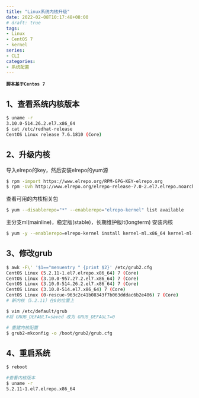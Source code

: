 ```yaml
---
title: "Linux系统内核升级"
date: 2022-02-08T10:17:48+08:00
# draft: true
tags:
- Linux
- CentOS 7
- kernel
series:
- CLI
categories:
- 系统配置
---
```


**`脚本基于Centos 7`**

## 1、查看系统内核版本
```bash
$ uname -r
3.10.0-514.26.2.el7.x86_64
$ cat /etc/redhat-release 
CentOS Linux release 7.6.1810 (Core)
```

## 2、升级内核
导入elrepo的key，然后安装elrepo的yum源
```bash
$ rpm -import https://www.elrepo.org/RPM-GPG-KEY-elrepo.org
$ rpm -Uvh http://www.elrepo.org/elrepo-release-7.0-2.el7.elrepo.noarch.rpm
```
查看可用的内核相关包
```bash
$ yum --disablerepo="*" --enablerepo="elrepo-kernel" list available
```
主分支ml(mainline)，稳定版(stable)，长期维护版lt(longterm)
安装内核
```bash
$ yum -y --enablerepo=elrepo-kernel install kernel-ml.x86_64 kernel-ml-devel.x86_64
```

## 3、修改grub
```bash
$ awk -F\' '$1=="menuentry " {print $2}' /etc/grub2.cfg
CentOS Linux (5.2.11-1.el7.elrepo.x86_64) 7 (Core)
CentOS Linux (3.10.0-957.27.2.el7.x86_64) 7 (Core)
CentOS Linux (3.10.0-514.26.2.el7.x86_64) 7 (Core)
CentOS Linux (3.10.0-514.el7.x86_64) 7 (Core)
CentOS Linux (0-rescue-963c2c41b08343f7b063dddac6b2e486) 7 (Core)
# 新内核（5.2.11）在0的位置上

$ vim /etc/default/grub
#将 GRUB_DEFAULT=saved 改为 GRUB_DEFAULT=0

# 重建内核配置
$ grub2-mkconfig -o /boot/grub2/grub.cfg
```

## 4、重启系统
```bash
$ reboot

#查看内核版本
$ uname -r
5.2.11-1.el7.elrepo.x86_64
```